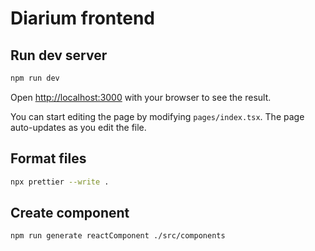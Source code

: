 # Diarium frontend

## Run dev server

```bash
npm run dev
```

Open [http://localhost:3000](http://localhost:3000) with your browser to see the result.

You can start editing the page by modifying `pages/index.tsx`. The page auto-updates as you edit the file.

## Format files

```bash
npx prettier --write .
```

## Create component

```bash
npm run generate reactComponent ./src/components
```
